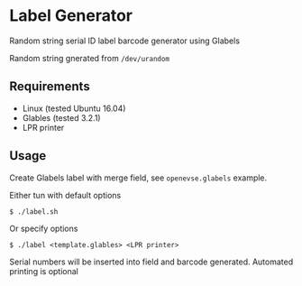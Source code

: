 # Label Generator

Random string serial ID label barcode generator using Glabels

Random string gnerated from `/dev/urandom`

## Requirements

- Linux (tested Ubuntu 16.04)
- Glables (tested 3.2.1)
- LPR printer

## Usage

Create Glabels label with merge field, see `openevse.glabels` example.

Either tun with default options
 
`$ ./label.sh`

Or specify options

`$ ./label <template.glables> <LPR printer>`

 
Serial numbers will be inserted into field and barcode generated. Automated printing is optional

